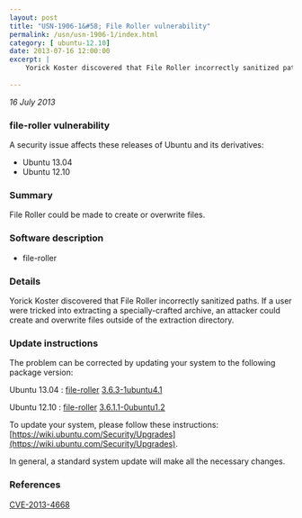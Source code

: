 ```yaml
---
layout: post
title: "USN-1906-1&#58; File Roller vulnerability"
permalink: /usn/usn-1906-1/index.html
category: [ ubuntu-12.10]
date: 2013-07-16 12:00:00
excerpt: |
    Yorick Koster discovered that File Roller incorrectly sanitized paths. If a user were tricked into extracting a specially-crafted archive, an attacker could create and overwrite files outside of the extraction directory. 
    
--- 
```

 
 

*16 July 2013*

### file-roller vulnerability

A security issue affects these releases of Ubuntu and its derivatives:

* Ubuntu 13.04
* Ubuntu 12.10

### Summary

File Roller could be made to create or overwrite files. 

### Software description

* file-roller 

### Details

Yorick Koster discovered that File Roller incorrectly sanitized paths. If a user were tricked into extracting a specially-crafted archive, an attacker could create and overwrite files outside of the extraction directory. 

### Update instructions

The problem can be corrected by updating your system to the following package version:

Ubuntu 13.04
 : [file-roller](https://launchpad.net/ubuntu/+source/file-roller) <span> [3.6.3-1ubuntu4.1](https://launchpad.net/ubuntu/+source/file-roller/3.6.3-1ubuntu4.1) </span> 

Ubuntu 12.10
 : [file-roller](https://launchpad.net/ubuntu/+source/file-roller) <span> [3.6.1.1-0ubuntu1.2](https://launchpad.net/ubuntu/+source/file-roller/3.6.1.1-0ubuntu1.2) </span> 

To update your system, please follow these instructions: [https://wiki.ubuntu.com/Security/Upgrades](https://wiki.ubuntu.com/Security/Upgrades).

In general, a standard system update will make all the necessary changes. 

### References

 
 [CVE-2013-4668](http://people.ubuntu.com/~ubuntu-security/cve/CVE-2013-4668)
 


